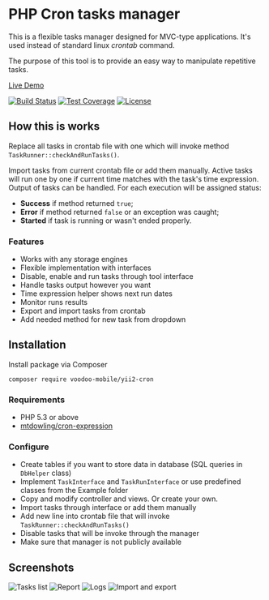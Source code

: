 # PHP Cron tasks manager

This is a flexible tasks manager designed for MVC-type applications. It's used instead of standard linux *crontab* command.

The purpose of this tool is to provide an easy way to manipulate repetitive tasks. 

[Live Demo](https://cron.multimate.ru)

[![Build Status](https://travis-ci.org/MUlt1mate/cron-manager.svg?branch=master)](https://travis-ci.org/MUlt1mate/cron-manager)
[![Test Coverage](https://codeclimate.com/github/MUlt1mate/cron-manager/badges/coverage.svg)](https://codeclimate.com/github/MUlt1mate/cron-manager/coverage)
[![License](http://img.shields.io/:license-mit-blue.svg)](http://doge.mit-license.org)

## How this is works
Replace all tasks in crontab file with one which will invoke method ```TaskRunner::checkAndRunTasks()```.

Import tasks from current crontab file or add them manually. Active tasks will run one by one if current time matches with the task's time expression. Output of tasks can be handled. For each execution will be assigned status:
* **Success** if method returned ```true```; 
* **Error** if method returned ```false``` or an exception was caught; 
* **Started** if task is running or wasn't ended properly.

### Features
* Works with any storage engines
* Flexible implementation with interfaces
* Disable, enable and run tasks through tool interface
* Handle tasks output however you want
* Time expression helper shows next run dates
* Monitor runs results
* Export and import tasks from crontab
* Add needed method for new task from dropdown

## Installation

Install package via Composer
```
composer require voodoo-mobile/yii2-cron
```

### Requirements

* PHP 5.3 or above
* [mtdowling/cron-expression](https://github.com/mtdowling/cron-expression)

### Configure
* Create tables if you want to store data in database (SQL queries in `DbHelper` class)
* Implement `TaskInterface` and `TaskRunInterface` or use predefined classes from the Example folder
* Copy and modify controller and views. Or create your own.
* Import tasks through interface or add them manually
* Add new line into crontab file that will invoke ```TaskRunner::checkAndRunTasks()```
* Disable tasks that will be invoke through the manager
* Make sure that manager is not publicly available

## Screenshots

![Tasks list](https://cron.multimate.ru/img/Selection_006.png)
![Report](https://cron.multimate.ru/img/Selection_008.png)
![Logs](https://cron.multimate.ru/img/Selection_007.png)
![Import and export](https://cron.multimate.ru/img/Selection_003.png)
